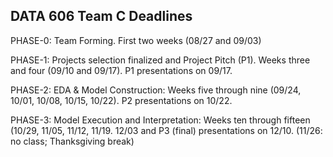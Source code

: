 ## DATA 606 Team C Deadlines

PHASE-0: Team Forming. First two weeks (08/27 and 09/03)

PHASE-1: Projects selection finalized and Project Pitch (P1). Weeks three and four (09/10 and 09/17). P1 presentations on 09/17.

PHASE-2: EDA & Model Construction: Weeks five through nine (09/24, 10/01, 10/08, 10/15, 10/22). P2 presentations on 10/22.

PHASE-3: Model Execution and Interpretation: Weeks ten through fifteen (10/29, 11/05, 11/12, 11/19. 12/03 and P3 (final) presentations on 12/10. (11/26: no class; Thanksgiving break)
